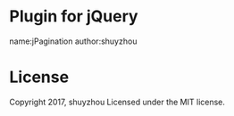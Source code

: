 # Plugin for jQuery
name:jPagination
author:shuyzhou
# License
Copyright 2017, shuyzhou
Licensed under the MIT license.